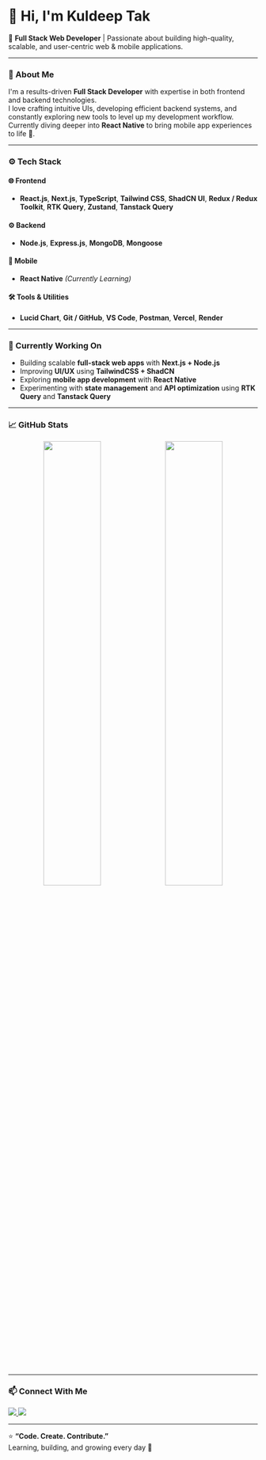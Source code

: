 # 👋 Hi, I'm Kuldeep Tak

🚀 **Full Stack Web Developer** | Passionate about building high-quality, scalable, and user-centric web & mobile applications.

---

### 🧠 About Me

I'm a results-driven **Full Stack Developer** with expertise in both frontend and backend technologies.  
I love crafting intuitive UIs, developing efficient backend systems, and constantly exploring new tools to level up my development workflow.  
Currently diving deeper into **React Native** to bring mobile app experiences to life 📱.

---

### ⚙️ Tech Stack

#### 🌐 Frontend
- **React.js**, **Next.js**, **TypeScript**, **Tailwind CSS**, **ShadCN UI**, **Redux / Redux Toolkit**, **RTK Query**, **Zustand**, **Tanstack Query**

#### ⚙️ Backend
- **Node.js**, **Express.js**, **MongoDB**, **Mongoose**

#### 📱 Mobile
- **React Native** *(Currently Learning)*

#### 🛠 Tools & Utilities
- **Lucid Chart**, **Git / GitHub**, **VS Code**, **Postman**, **Vercel**, **Render**

---

### 🌟 Currently Working On
- Building scalable **full-stack web apps** with **Next.js + Node.js**
- Improving **UI/UX** using **TailwindCSS + ShadCN**
- Exploring **mobile app development** with **React Native**
- Experimenting with **state management** and **API optimization** using **RTK Query** and **Tanstack Query**

---

### 📈 GitHub Stats

<p align="center">
  <img width="48%" src="https://github-readme-stats.vercel.app/api?username=kuldeeptak&show_icons=true&theme=radical" />
  <img width="48%" src="https://github-readme-streak-stats.herokuapp.com/?user=kuldeeptak&theme=radical" />
</p>

---

### 📫 Connect With Me

<p align="left">
  <a href="https://www.linkedin.com/in/kuldeeptak22" target="_blank">
    <img src="https://img.shields.io/badge/LinkedIn-0A66C2?style=for-the-badge&logo=linkedin&logoColor=white"/>
  </a>
  <a href="mailto:kuldeeptak2211@gmail.com">
    <img src="https://img.shields.io/badge/Email-D14836?style=for-the-badge&logo=gmail&logoColor=white"/>
  </a>
</p>

---

⭐ **“Code. Create. Contribute.”**  
Learning, building, and growing every day 🚀


<!---
Kuldeeptak22/Kuldeeptak22 is a ✨ special ✨ repository because its `README.md` (this file) appears on your GitHub profile.
You can click the Preview link to take a look at your changes.
--->
